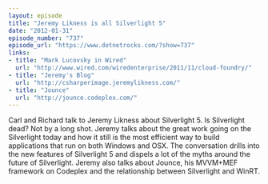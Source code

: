 ```yaml
---
layout: episode
title: "Jeremy Likness is all Silverlight 5"
date: "2012-01-31"
episode_number: "737"
episode_url: "https://www.dotnetrocks.com/?show=737"
links:
- title: "Mark Lucovsky in Wired"
  url: "http://www.wired.com/wiredenterprise/2011/11/cloud-foundry/"
- title: "Jeremy's Blog"
  url: "http://csharperimage.jeremylikness.com/"
- title: "Jounce"
  url: "http://jounce.codeplex.com/"
---
```


Carl and Richard talk to Jeremy Likness about Silverlight 5. Is Silverlight dead? Not by a long shot. Jeremy talks about the great work going on the Silverlight today and how it still is the most efficient way to build applications that run on both Windows and OSX. The conversation drills into the new features of Silverlight 5 and dispels a lot of the myths around the future of Silverlight. Jeremy also talks about Jounce, his MVVM+MEF framework on Codeplex and the relationship between Silverlight and WinRT.
